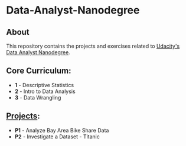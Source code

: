 # Data-Analyst-Nanodegree

## About
This repository contains the projects and exercises related to [Udacity's Data Analyst Nanodegree](https://www.udacity.com/course/data-analyst-nanodegree--nd002).

## Core Curriculum:

- **1** - Descriptive Statistics
- **2** - Intro to Data Analysis
- **3** - Data Wrangling

## [Projects](https://github.com/rzskhr/Data-Analyst-Nanodegree/tree/master/Projects):

- **P1** - Analyze Bay Area Bike Share Data
- **P2** - Investigate a Dataset - Titanic
